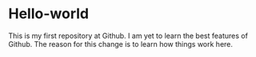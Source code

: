# Hello-world
This is my first repository at Github.
I am yet to learn the best features of Github. 
The reason for this change is to learn how things work here.
